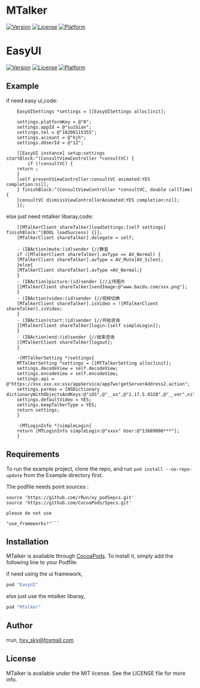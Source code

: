 # MTalker

[![Version](https://img.shields.io/cocoapods/v/MTalker.svg?style=flat)](https://github.com/rRun/xy_podSepcs/tree/master/MTalker)
[![License](https://img.shields.io/cocoapods/l/MTalker.svg?style=flat)](https://github.com/rRun/xy_podSepcs/tree/master/MTalker)
[![Platform](https://img.shields.io/cocoapods/p/MTalker.svg?style=flat)](https://github.com/rRun/xy_podSepcs/tree/master/MTalker)

# EasyUI

[![Version](https://img.shields.io/cocoapods/v/MTalker.svg?style=flat)](https://github.com/rRun/xy_podSepcs/tree/master/EasyUI/)
[![License](https://img.shields.io/cocoapods/l/MTalker.svg?style=flat)](https://github.com/rRun/xy_podSepcs/tree/master/EasyUI/)
[![Platform](https://img.shields.io/cocoapods/p/MTalker.svg?style=flat)](https://github.com/rRun/xy_podSepcs/tree/master/EasyUI/)


## Example
if need easy ui,code:



        EasyUISettings *settings = [[EasyUISettings alloc]init];

        settings.platformKey = @"0";
        settings.appId = @"suibian";
        settings.tel = @"18200115355";
        settings.account = @"hjh";
        settings.dUserId = @"12";

        [[EasyUI instance] setup:settings startBlock:^(ConsultViewController *consultVC) {
            if (!consultVC) {
        return ;
        }
        [self presentViewController:consultVC animated:YES completion:nil];
        } finishBlock:^(ConsultViewController *consultVC, double callTime) {
        [consultVC dismissViewControllerAnimated:YES completion:nil];
        }];



else just need mtalker libaray,code:



        [[MTalkerClient shareTalker]loadSettings:[self settings] finishBlock:^(BOOL loadSuccess) {}];
        [MTalkerClient shareTalker].delegate = self;

        - (IBAction)mute:(id)sender {//静音
        if ([MTalkerClient shareTalker].avType == AV_Normal) {
        [MTalkerClient shareTalker].avType = AV_Mute|AV_Silent;
        }else{
        [MTalkerClient shareTalker].avType =AV_Normal;}
        }
        - (IBAction)picture:(id)sender {//上传图片
        [[MTalkerClient shareTalker]sendImage:@"www.baidu.com/xxx.png"];
        }
        - (IBAction)video:(id)sender {//视频切换
        [MTalkerClient shareTalker].isVideo = ![MTalkerClient shareTalker].isVideo;
        }
        - (IBAction)start:(id)sender {//开始咨询
        [[MTalkerClient shareTalker]login:[self simpleLogin]];
        }
        - (IBAction)end:(id)sender {//结束咨询
        [[MTalkerClient shareTalker]logout];
        }

        -(MTTalkerSetting *)settings{
        MTTalkerSetting *settings = [[MTTalkerSetting alloc]init];
        settings.decodeView = self.decodeView;
        settings.encodeView = self.encodeView;
        settings.api = @"https://xxx.xxx.xx:xxx/appService/appTwo!getServerAddress2.action";
        settings.parmas = [NSDictionary dictionaryWithObjectsAndKeys:@"iOS",@"__os",@"2.17.5.0328",@"__ver",nil];
        settings.defaultVideo = YES;
        settings.keepTalkerType = YES;
        return settings;
        } 

        -(MTLoginInfo *)simpleLogin{
        return [MTLoginInfo simpleLogin:@"xxxx" User:@"13689098***"];
        }



## Requirements


To run the example project, clone the repo, and run `pod install --no-repo-update` from the Example directory first.

The podfile needs point sources :

    source 'https://github.com/rRun/xy_podSepcs.git'
    source 'https://github.com/CocoaPods/Specs.git'
    
    please do not use 
    
    "use_frameworks!"```

## Installation

MTalker is available through [CocoaPods](http://cocoapods.org). To install
it, simply add the following line to your Podfile:

if need using the ui framework,


```ruby
pod "EasyUI" 
```
else just use the mtalker libaray,

```ruby
pod "MTalker" 
```

## Author

rrun, hxy_sky@foxmail.com

## License

MTalker is available under the MIT license. See the LICENSE file for more info.
